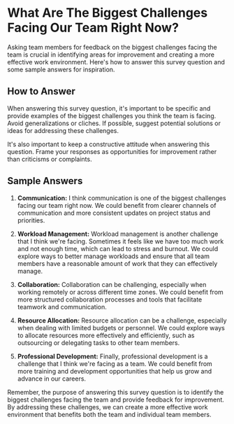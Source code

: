What Are The Biggest Challenges Facing Our Team Right Now?
=================================================================================

Asking team members for feedback on the biggest challenges facing the team is crucial in identifying areas for improvement and creating a more effective work environment. Here's how to answer this survey question and some sample answers for inspiration.

How to Answer
-------------

When answering this survey question, it's important to be specific and provide examples of the biggest challenges you think the team is facing. Avoid generalizations or cliches. If possible, suggest potential solutions or ideas for addressing these challenges.

It's also important to keep a constructive attitude when answering this question. Frame your responses as opportunities for improvement rather than criticisms or complaints.

Sample Answers
--------------

1. **Communication:** I think communication is one of the biggest challenges facing our team right now. We could benefit from clearer channels of communication and more consistent updates on project status and priorities.

2. **Workload Management:** Workload management is another challenge that I think we're facing. Sometimes it feels like we have too much work and not enough time, which can lead to stress and burnout. We could explore ways to better manage workloads and ensure that all team members have a reasonable amount of work that they can effectively manage.

3. **Collaboration:** Collaboration can be challenging, especially when working remotely or across different time zones. We could benefit from more structured collaboration processes and tools that facilitate teamwork and communication.

4. **Resource Allocation:** Resource allocation can be a challenge, especially when dealing with limited budgets or personnel. We could explore ways to allocate resources more effectively and efficiently, such as outsourcing or delegating tasks to other team members.

5. **Professional Development:** Finally, professional development is a challenge that I think we're facing as a team. We could benefit from more training and development opportunities that help us grow and advance in our careers.

Remember, the purpose of answering this survey question is to identify the biggest challenges facing the team and provide feedback for improvement. By addressing these challenges, we can create a more effective work environment that benefits both the team and individual team members.
